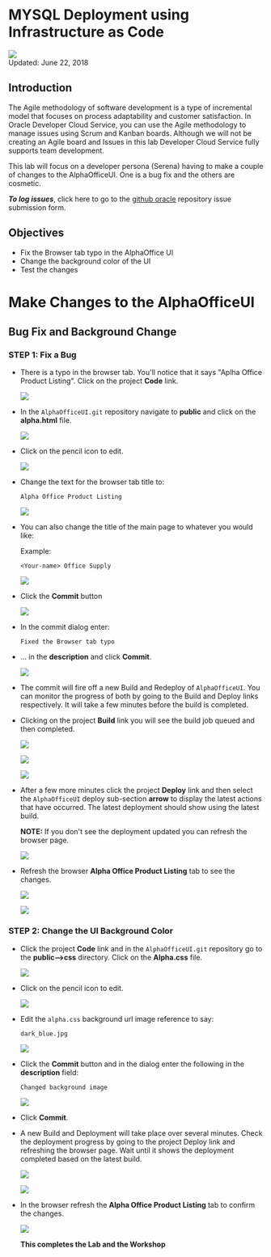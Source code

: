 # MYSQL Deployment using Infrastructure as Code

![](images/300/Title300.png)  
Updated: June 22, 2018

## Introduction

The Agile methodology of software development is a type of incremental model that focuses on process adaptability and customer satisfaction. In Oracle Developer Cloud Service, you can use the Agile methodology to manage issues using Scrum and Kanban boards. Although we will not be creating an Agile board and Issues in this lab Developer Cloud Service fully supports team development.

This lab will focus on a developer persona (Serena) having to make a couple of changes to the AlphaOfficeUI. One is a bug fix and the others are cosmetic. 

***To log issues***, click here to go to the [github oracle](https://github.com/oracle/learning-library/issues/new) repository issue submission form.

## Objectives

- Fix the Browser tab typo in the AlphaOffice UI
- Change the background color of the UI
- Test the changes

# Make Changes to the AlphaOfficeUI

## Bug Fix and Background Change

### **STEP 1**: Fix a Bug

- There is a typo in the browser tab. You'll notice that it says "Aplha Office Product Listing". Click on the project **Code** link. 

  ![](images/300/1.PNG)

- In the `AlphaOfficeUI.git` repository navigate to **public** and click on the **alpha.html** file.

  ![](images/300/2.PNG)

- Click on the pencil icon to edit.

  ![](images/300/3.PNG)

- Change the text for the browser tab title to:

  ```
  Alpha Office Product Listing
  ```

  ![](images/300/4.PNG)

- You can also change the title of the main page to whatever you would like:

  Example:

  ```
  <Your-name> Office Supply
  ```

  ![](images/300/5.PNG)

- Click the **Commit** button

  ![](images/300/6.PNG)

- In the commit dialog enter:

  ```
  Fixed the Browser tab typo
  ```

- ... in the **description** and click **Commit**.

  ![](images/300/7.PNG)

- The commit will fire off a new Build and Redeploy of `AlphaOfficeUI`. You can monitor the progress of both by going to the Build and Deploy links respectively. It will take a few minutes before the build is completed.

- Clicking on the project **Build** link you will see the build job queued and then completed.

  ![](images/300/8.PNG)

  ![](images/300/9.PNG)

    ![](images/300/10.PNG)

- After a few more minutes click the project **Deploy** link and then select the `AlphaOfficeUI` deploy sub-section **arrow** to display the latest actions that have occurred. The latest deployment should show using the latest build.

  **NOTE:** If you don't see the deployment updated you can refresh the browser page. 

  ![](images/300/11.PNG)

- Refresh the browser **Alpha Office Product Listing** tab to see the changes.

  ![](images/300/12.PNG)

  ![](images/300/13.PNG)

### **STEP 2**: Change the UI Background Color

- Click the project **Code** link and in the `AlphaOfficeUI.git` repository go to the **public-->css** directory. Click on the **Alpha.css** file.

  ![](images/300/15.PNG)

- Click on the pencil icon to edit.

   ![](images/300/3.PNG)

- Edit the `alpha.css` background url image reference to say:

  ```
  dark_blue.jpg
  ```

  ![](images/300/16.PNG)

- Click the **Commit** button and in the dialog enter the following in the **description** field:

  ```
  Changed background image
  ```

  ![](images/300/17.PNG)

- Click **Commit**.

- A new Build and Deployment will take place over several minutes. Check the deployment progress by going to the project Deploy link and refreshing the browser page. Wait until it shows the deployment completed based on the latest build.


  ![](images/300/17-5.PNG)

  ![](images/300/18.PNG)

- In the browser refresh the **Alpha Office Product Listing** tab to confirm the changes.

  ![](images/300/19.PNG) 

  **This completes the Lab and the Workshop**
